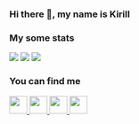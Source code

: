 ### Hi there 👋, my name is Kirill

### My some stats
![](https://github-profile-summary-cards.vercel.app/api/cards/profile-details?username=crinax&theme=tokyonight)
![](https://github-profile-summary-cards.vercel.app/api/cards/most-commit-language?username=crinax&theme=tokyonight)
![](https://github-profile-summary-cards.vercel.app/api/cards/repos-per-language?username=crinax&theme=tokyonight)

### You can find me

<a href="https://t.me/KirillSD_o" target="_blank">
  <img width="32" height="32" src="https://cdn.simpleicons.org/gitlab/#FC6D26" />
</a>

<a href="https://t.me/KirillSD_o" target="_blank">
  <img width="32" height="32" src="https://cdn.simpleicons.org/telegram/#26A5E4" />
</a>

<a href="https://www.linkedin.com/in/kirill-sedyshev-985316212" target="_blank">
  <img width="32" height="32" src="https://cdn.simpleicons.org/linkedin/#0A66C2" />
</a>

<a href="https://habr.com/users/Crinax" target="_blank">
  <img width="32" height="32" src="https://cdn.simpleicons.org/habr/#65A3BE" />
</a>
<!--
**Crinax/crinax** is a ✨ _special_ ✨ repository because its `README.md` (this file) appears on your GitHub profile.

Here are some ideas to get you started:

- 🔭 I’m currently working on ...
- 🌱 I’m currently learning ...
- 👯 I’m looking to collaborate on ...
- 🤔 I’m looking for help with ...
- 💬 Ask me about ...
- 📫 How to reach me: ...
- 😄 Pronouns: ...
- ⚡ Fun fact: ...
-->

